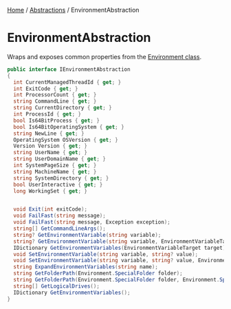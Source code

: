 [Home](/README.md) / [Abstractions](/docs/abstractions/README.md) / EnvironmentAbstraction

# EnvironmentAbstraction
Wraps and exposes common properties from the [Environment class](https://docs.microsoft.com/en-us/dotnet/api/system.environment?view=net-6.0).

```cs
public interface IEnvironmentAbstraction
{
  int CurrentManagedThreadId { get; }
  int ExitCode { get; }
  int ProcessorCount { get; }
  string CommandLine { get; }
  string CurrentDirectory { get; }
  int ProcessId { get; }
  bool Is64BitProcess { get; }
  bool Is64BitOperatingSystem { get; }
  string NewLine { get; }
  OperatingSystem OSVersion { get; }
  Version Version { get; }
  string UserName { get; }
  string UserDomainName { get; }
  int SystemPageSize { get; }
  string MachineName { get; }
  string SystemDirectory { get; }
  bool UserInteractive { get; }
  long WorkingSet { get; }


  void Exit(int exitCode);
  void FailFast(string message);
  void FailFast(string message, Exception exception);
  string[] GetCommandLineArgs();
  string? GetEnvironmentVariable(string variable);
  string? GetEnvironmentVariable(string variable, EnvironmentVariableTarget target);
  IDictionary GetEnvironmentVariables(EnvironmentVariableTarget target);
  void SetEnvironmentVariable(string variable, string? value);
  void SetEnvironmentVariable(string variable, string? value, EnvironmentVariableTarget target);
  string ExpandEnvironmentVariables(string name);
  string GetFolderPath(Environment.SpecialFolder folder);
  string GetFolderPath(Environment.SpecialFolder folder, Environment.SpecialFolderOption option);
  string[] GetLogicalDrives();
  IDictionary GetEnvironmentVariables();
}
```
